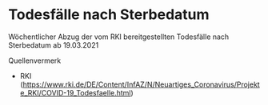 # Todesfälle nach Sterbedatum

Wöchentlicher Abzug der vom RKI bereitgestellten Todesfälle nach Sterbedatum ab 19.03.2021

Quellenvermerk

- RKI (https://www.rki.de/DE/Content/InfAZ/N/Neuartiges_Coronavirus/Projekte_RKI/COVID-19_Todesfaelle.html)
